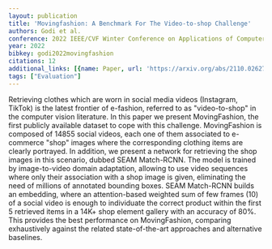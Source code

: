 ```yaml
---
layout: publication
title: 'Movingfashion: A Benchmark For The Video-to-shop Challenge'
authors: Godi et al.
conference: 2022 IEEE/CVF Winter Conference on Applications of Computer Vision (WACV)
year: 2022
bibkey: godi2022movingfashion
citations: 12
additional_links: [{name: Paper, url: 'https://arxiv.org/abs/2110.02627'}]
tags: ["Evaluation"]
---
```

Retrieving clothes which are worn in social media videos (Instagram, TikTok)
is the latest frontier of e-fashion, referred to as "video-to-shop" in the
computer vision literature. In this paper we present MovingFashion, the first
publicly available dataset to cope with this challenge. MovingFashion is
composed of 14855 social videos, each one of them associated to e-commerce
"shop" images where the corresponding clothing items are clearly portrayed. In
addition, we present a network for retrieving the shop images in this scenario,
dubbed SEAM Match-RCNN. The model is trained by image-to-video domain
adaptation, allowing to use video sequences where only their association with a
shop image is given, eliminating the need of millions of annotated bounding
boxes. SEAM Match-RCNN builds an embedding, where an attention-based weighted
sum of few frames (10) of a social video is enough to individuate the correct
product within the first 5 retrieved items in a 14K+ shop element gallery with
an accuracy of 80%. This provides the best performance on MovingFashion,
comparing exhaustively against the related state-of-the-art approaches and
alternative baselines.